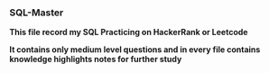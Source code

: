 ### SQL-Master ###

**This file record my SQL Practicing on HackerRank or Leetcode**

**It contains only medium level questions and in every file contains knowledge highlights notes for further study**
